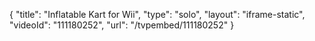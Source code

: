 {
    "title": "Inflatable Kart for Wii",
    "type": "solo",
    "layout": "iframe-static",
    "videoId": "111180252",
    "url": "\/tvpembed\/111180252"
}